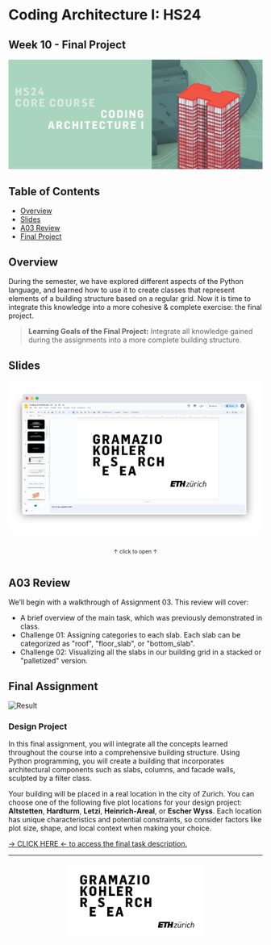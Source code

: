 # Coding Architecture I: HS24

## Week 10 - Final Project

![Course Banner](/.static/cai-banner_hs24.jpg)

## Table of Contents

* [Overview](#overview)
* [Slides](#slides)
* [A03 Review](#a03-review)
* [Final Project](#final-assignment)

## Overview

During the semester, we have explored different aspects of the Python language, and learned how to use it to create classes that represent elements of a building structure based on a regular grid. Now it is time to integrate this knowledge into a more cohesive & complete exercise: the final project.

>**Learning Goals of the Final Project:** Integrate all knowledge gained during the assignments into a more complete building structure.


## Slides

[![Slides](/lectures/week-01/images/slides.png)](https://docs.google.com/presentation/d/1dEQSF3LtD-yBEukwvURv1rIrTloKFkjuNvsZ6Ug8Idk/edit?usp=sharing)

<div style="display: flex; justify-content: center; align-items: center; height: 1vh;">
    <p style="font-size: 75%;">
        ↑ click to open ↑
    </p>
</div>

## A03 Review

We’ll begin with a walkthrough of Assignment 03. This review will cover:

* A brief overview of the main task, which was previously demonstrated in class.
* Challenge 01: Assigning categories to each slab. Each slab can be categorized as "roof", "floor_slab", or "bottom_slab".
* Challenge 02: Visualizing all the slabs in our building grid in a stacked or "palletized" version.


## Final Assignment

![Result](/lectures/week-10/images/A04_Wu-Jiaqian.png)

### Design Project

In this final assignment, you will integrate all the concepts learned throughout the course into a comprehensive building structure. Using Python programming, you will create a building that incorporates architectural components such as slabs, columns, and facade walls, sculpted by a filter class.

Your building will be placed in a real location in the city of Zurich. You can choose one of the following five plot locations for your design project: **Altstetten**, **Hardturm**, **Letzi**, **Heinrich-Areal**, or **Escher Wyss**. Each location has unique characteristics and potential constraints, so consider factors like plot size, shape, and local context when making your choice.

[→ CLICK HERE ← to access the final task description.](/assignments/A04-final-project/README.md) 

---

<p align="middle">
<img src="../../.static/gkr-logo.png" alt="Gramazio Kohler Research" height="150"/>
</p>